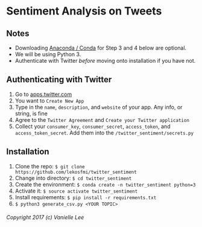 # Sentiment Analysis on Tweets

## Notes
- Downloading [Anaconda / Conda](https://www.continuum.io/downloads) for Step 3 and 4 below are optional.
- We will be using Python 3.
- Authenticate with Twitter *before* moving onto installation if you have not.

## Authenticating with Twitter
1. Go to [apps.twitter.com](https://apps.twitter.com/)
2. You want to `Create New App`
3. Type in the `name`, `description`, and `website` of your app. Any info, or string, is fine
4. Agree to the `Twitter Agreement` and `Create your Twitter application`
5. Collect your `consumer_key`, `consumer_secret`, `access_token`, and `access_token_secret`. Add them into the `/twitter_sentiment/secrets.py`

## Installation
1. Clone the repo: `$ git clone https://github.com/lekosfmi/twitter_sentiment`
2. Change into directory: `$ cd twitter_sentiment`
3. Create the environment: `$ conda create -n twitter_sentiment python=3`
4. Activate it: `$ source activate twitter_sentiment`
5. Install requirements: `$ pip install -r requirements.txt`
6. `$ python3 generate_csv.py <YOUR TOPIC>`

###### Copyright 2017 (c) Vanielle Lee
